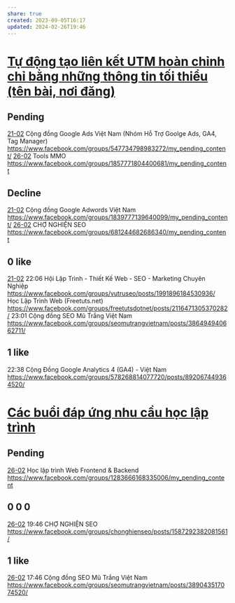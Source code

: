 ```yaml
---
share: true
created: 2023-09-05T16:17
updated: 2024-02-26T19:46
---
```

# [Tự động tạo liên kết UTM hoàn chỉnh chỉ bằng những thông tin tối thiểu (tên bài, nơi đăng)](../../../../C%C3%A1c%20bu%E1%BB%95i%20%C4%91%C3%A1p%20%E1%BB%A9ng%20nhu%20c%E1%BA%A7u%20h%E1%BB%8Dc%20c%C3%A1ch%20s%E1%BB%AD%20d%E1%BB%A5ng%20c%C3%B4ng%20c%E1%BB%A5%20v%C3%A0%20t%C6%B0%20duy%20l%E1%BA%ADp%20tr%C3%ACnh%20cho%20nhu%20c%E1%BA%A7u%20c%C3%B4ng%20vi%E1%BB%87c/4%20Th%C3%A0nh%20ph%E1%BA%A9m/Truy%E1%BB%81n%20th%C3%B4ng/T%E1%BB%B1%20%C4%91%E1%BB%99ng%20t%E1%BA%A1o%20li%C3%AAn%20k%E1%BA%BFt%20UTM%20ho%C3%A0n%20ch%E1%BB%89nh%20ch%E1%BB%89%20b%E1%BA%B1ng%20nh%E1%BB%AFng%20th%C3%B4ng%20tin%20t%E1%BB%91i%20thi%E1%BB%83u%20(t%C3%AAn%20b%C3%A0i,%20n%C6%A1i%20%C4%91%C4%83ng).md)
## Pending
[21-02](21-02.md) Cộng đồng Google Ads Việt Nam (Nhóm Hỗ Trợ Goolge Ads, GA4, Tag Manager) https://www.facebook.com/groups/547734798983272/my_pending_content/
[26-02](26-02.md) Tools MMO https://www.facebook.com/groups/1857771804400681/my_pending_content

## Decline
[21-02](21-02.md) Cộng đồng Google Adwords Việt Nam https://www.facebook.com/groups/1839777139640099/my_pending_content/
[26-02](26-02.md) CHỢ NGHIỆN SEO https://www.facebook.com/groups/681244682686340/my_pending_content

## 0 like
[21-02](21-02.md) 22:06 Hội Lập Trình - Thiết Kế Web - SEO - Marketing Chuyên Nghiệp https://www.facebook.com/groups/vutruseo/posts/1991896184530936/
Học Lập Trình Web (Freetuts.net) https://www.facebook.com/groups/freetutsdotnet/posts/2116471305370282/
23:01 Cộng đồng SEO Mũ Trắng Việt Nam https://www.facebook.com/groups/seomutrangvietnam/posts/386494940662711/

## 1 like
22:38 Cộng Đồng Google Analytics 4 (GA4) - Việt Nam https://www.facebook.com/groups/578268814077720/posts/892067449364520/

# [Các buổi đáp ứng nhu cầu học lập trình](../../../../C%C3%A1c%20bu%E1%BB%95i%20%C4%91%C3%A1p%20%E1%BB%A9ng%20nhu%20c%E1%BA%A7u%20h%E1%BB%8Dc%20c%C3%A1ch%20s%E1%BB%AD%20d%E1%BB%A5ng%20c%C3%B4ng%20c%E1%BB%A5%20v%C3%A0%20t%C6%B0%20duy%20l%E1%BA%ADp%20tr%C3%ACnh%20cho%20nhu%20c%E1%BA%A7u%20c%C3%B4ng%20vi%E1%BB%87c/4%20Th%C3%A0nh%20ph%E1%BA%A9m/Truy%E1%BB%81n%20th%C3%B4ng/C%C3%A1c%20bu%E1%BB%95i%20%C4%91%C3%A1p%20%E1%BB%A9ng%20nhu%20c%E1%BA%A7u%20h%E1%BB%8Dc%20l%E1%BA%ADp%20tr%C3%ACnh.md)
## Pending
[26-02](26-02.md) Học lập trình Web Frontend & Backend https://www.facebook.com/groups/1283666168335006/my_pending_content
## 0 0 0
[26-02](26-02.md) 19:46 CHỢ NGHIỆN SEO https://www.facebook.com/groups/chonghienseo/posts/1587292382081561/
## 1 like
[26-02](26-02.md) 17:46 Cộng đồng SEO Mũ Trắng Việt Nam https://www.facebook.com/groups/seomutrangvietnam/posts/389043517074520/